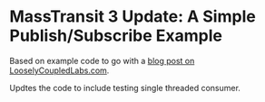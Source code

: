 MassTransit 3 Update: A Simple Publish/Subscribe Example
========================================================
Based on example code to go with a [blog post on LooselyCoupledLabs.com](http://looselycoupledlabs.com/2015/07/masstransit-3-update-a-simple-publishsubscribe-example/).
 
 Updtes the code to include testing single threaded consumer.
